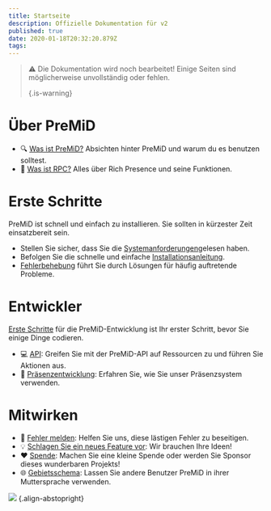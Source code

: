 ```yaml
---
title: Startseite
description: Offizielle Dokumentation für v2
published: true
date: 2020-01-18T20:32:20.879Z
tags:
---
```


> :warning: Die Dokumentation wird noch bearbeitet! Einige Seiten sind möglicherweise unvollständig oder fehlen. 
> 
> {.is-warning}

# Über PreMiD
- :mag: [Was ist PreMiD?](/about) Absichten hinter PreMiD und warum du es benutzen solltest.
- :link: [Was ist RPC?](https://discordapp.com/rich-presence) Alles über Rich Presence und seine Funktionen.

# Erste Schritte

PreMiD ist schnell und einfach zu installieren. Sie sollten in kürzester Zeit einsatzbereit sein.

- Stellen Sie sicher, dass Sie die [Systemanforderungen](/install/requirements)gelesen haben.
- Befolgen Sie die schnelle und einfache [Installationsanleitung](/install).
- [Fehlerbehebung](/troubleshooting) führt Sie durch Lösungen für häufig auftretende Probleme.

# Entwickler

[Erste Schritte](/dev) für die PreMiD-Entwicklung ist Ihr erster Schritt, bevor Sie einige Dinge codieren.

- :computer: [API](/dev/api): Greifen Sie mit der PreMiD-API auf Ressourcen zu und führen Sie Aktionen aus.
- :wrench: [Präsenzentwicklung](/dev/presence): Erfahren Sie, wie Sie unser Präsenzsystem verwenden.

# Mitwirken
- :bug: [Fehler melden](https://github.com/PreMiD): Helfen Sie uns, diese lästigen Fehler zu beseitigen.
- :bulb: [Schlagen Sie ein neues Feature vor](https://discord.gg/premid): Wir brauchen Ihre Ideen!
- :heart: [Spende](https://www.patreon.com/Timeraa): Machen Sie eine kleine Spende oder werden Sie Sponsor dieses wunderbaren Projekts!
- :globe_with_meridians: [Gebietsschema](https://translate.premid.app): Lassen Sie andere Benutzer PreMiD in ihrer Muttersprache verwenden.

![](https://beta.premid.app/img/logo.2b414dc2.gif) {.align-abstopright}